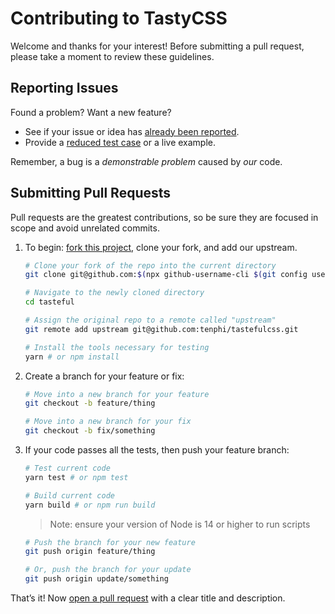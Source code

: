 # Contributing to TastyCSS

Welcome and thanks for your interest! Before submitting a pull request, please take a moment to review these guidelines.

## Reporting Issues

Found a problem? Want a new feature?

- See if your issue or idea has [already been reported].
- Provide a [reduced test case] or a live example.

Remember, a bug is a _demonstrable problem_ caused by _our_ code.

## Submitting Pull Requests

Pull requests are the greatest contributions, so be sure they are focused in
scope and avoid unrelated commits.

1. To begin: [fork this project], clone your fork, and add our upstream.

   ```bash
   # Clone your fork of the repo into the current directory
   git clone git@github.com:$(npx github-username-cli $(git config user.email))/tasteful.git

   # Navigate to the newly cloned directory
   cd tasteful

   # Assign the original repo to a remote called "upstream"
   git remote add upstream git@github.com:tenphi/tastefulcss.git

   # Install the tools necessary for testing
   yarn # or npm install
   ```

2. Create a branch for your feature or fix:

   ```bash
   # Move into a new branch for your feature
   git checkout -b feature/thing
   ```

   ```bash
   # Move into a new branch for your fix
   git checkout -b fix/something
   ```

3. If your code passes all the tests, then push your feature branch:

   ```bash
   # Test current code
   yarn test # or npm test

   # Build current code
   yarn build # or npm run build
   ```
   
   > Note: ensure your version of Node is 14 or higher to run scripts

   ```bash
   # Push the branch for your new feature
   git push origin feature/thing
   ```

   ```bash
   # Or, push the branch for your update
   git push origin update/something
   ```

That’s it! Now [open a pull request] with a clear title and description.

[already been reported]: https://github.com/OutpostHQ/tasty/issues
[fork this project]: https://github.com/OutpostHQ/tasty/fork
[live example]: https://codesandbox.io/
[open a pull request]: https://help.github.com/articles/using-pull-requests/
[reduced test case]: https://css-tricks.com/reduced-test-cases/

